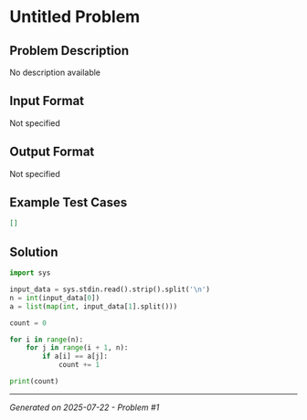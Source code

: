 # Untitled Problem

## Problem Description
No description available

## Input Format
Not specified

## Output Format
Not specified

## Example Test Cases
```json
[]
```

## Solution
```python
import sys

input_data = sys.stdin.read().strip().split('\n')
n = int(input_data[0])
a = list(map(int, input_data[1].split()))

count = 0

for i in range(n):
    for j in range(i + 1, n):
        if a[i] == a[j]:
            count += 1

print(count)
```

---
*Generated on 2025-07-22 - Problem #1*